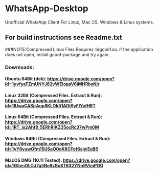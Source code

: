# WhatsApp-Desktop
Unofficial WhatsApp Client For Linux, Mac OS, Windows &amp; Linux systems.
## For build instructions see Readme.txt

###NOTE:Compressed Linux Files Requires libgconf.so. if the application does not open, install gconf-package and try again.

### Downloads:
#### Ubuntu 64Bit (deb): https://drive.google.com/open?id=1yvfyaTZmUNYJ82vWEIoppV6iMHRboNjr

#### Linux 32Bit (Compressed Files. Extract & Run): https://drive.google.com/open?id=1IUwaCASjrAup8KLOk51ADt9yFlYafHRT

#### Linux 64Bit (Compressed Files. Extract & Run): https://drive.google.com/open?id=1RT_jx2Ahf9_5ERhRIKZ35ocRc37wPm0M

#### Windows 64Bit (Compressed Files. Extract & Run): https://drive.google.com/open?id=1vY6yuwGfm1SUSaO0oK8CFof6siyiEqB5

#### MacOS DMG (10.11 Tested): https://drive.google.com/open?id=1G5vnOLOJ7g5Ne9z8oST632YNn9VimPGG
